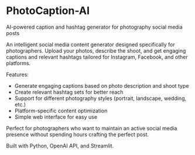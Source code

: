 # PhotoCaption-AI
AI-powered caption and hashtag generator for photography social media posts

An intelligent social media content generator designed specifically for photographers. Upload your photos, describe the shoot, and get engaging captions and relevant hashtags tailored for Instagram, Facebook, and other platforms.

Features:
- Generate engaging captions based on photo description and shoot type
- Create relevant hashtag sets for better reach
- Support for different photography styles (portrait, landscape, wedding, etc.)
- Platform-specific content optimization
- Simple web interface for easy use

Perfect for photographers who want to maintain an active social media presence without spending hours crafting the perfect post.

Built with Python, OpenAI API, and Streamlit.
